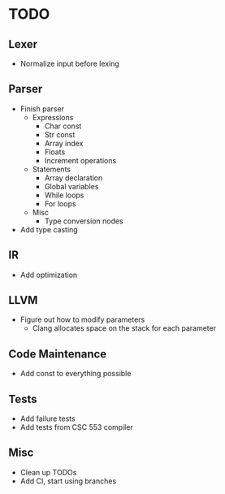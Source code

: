 # TODO

## Lexer
- Normalize input before lexing

## Parser
- Finish parser
    - Expressions
        - Char const
        - Str const
        - Array index
        - Floats
        - Increment operations
    - Statements
        - Array declaration
        - Global variables
        - While loops
        - For loops
    - Misc
        - Type conversion nodes
- Add type casting

## IR
- Add optimization

## LLVM
- Figure out how to modify parameters
    - Clang allocates space on the stack for each parameter

## Code Maintenance
- Add const to everything possible

## Tests
- Add failure tests
- Add tests from CSC 553 compiler

## Misc
- Clean up TODOs
- Add CI, start using branches